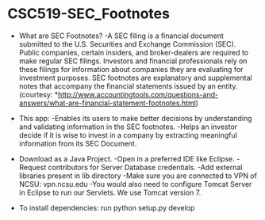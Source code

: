 # CSC519-SEC_Footnotes


* What are SEC Footnotes?
	-A SEC filing is a financial document submitted to the U.S. Securities and Exchange Commission (SEC). Public companies, certain insiders, and broker-dealers are required to make regular SEC filings. Investors and financial professionals rely on these filings for information about companies they are evaluating for investment purposes.
 SEC footnotes are explanatory and supplemental notes that accompany the financial statements issued by an entity. (courtesy: *http://www.accountingtools.com/questions-and-answers/what-are-financial-statement-footnotes.html)

* This app:
	-Enables its users to make better decisions by understanding and validating information in the SEC footnotes.
	-Helps an investor decide if it is wise to invest in a company by extracting meaningful information from its SEC Document.
 
* Download as a Java Project. 
	-Open in a preferred IDE like Eclipse. 
	-Request contributors for Server Database credentials.
	-Add external libraries present in lib directory
	-Make sure you are connected to VPN of NCSU: vpn.ncsu.edu
	-You would also need to configure Tomcat Server in Eclipse to run our Servlets. We use Tomcat version 7.

* To install dependencies: run python setup.py develop

